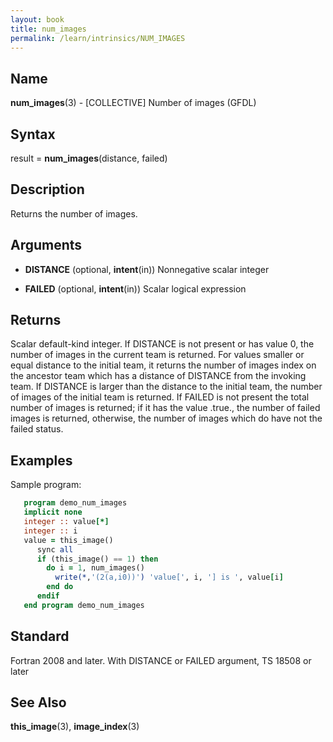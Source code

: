 ```yaml
---
layout: book
title: num_images
permalink: /learn/intrinsics/NUM_IMAGES
---
```

## __Name__

__num\_images__(3) - \[COLLECTIVE\] Number of images
(GFDL)

## __Syntax__

result = __num\_images__(distance, failed)

## __Description__

Returns the number of images.

## __Arguments__

  - __DISTANCE__
    (optional, __intent__(in)) Nonnegative scalar integer

  - __FAILED__
    (optional, __intent__(in)) Scalar logical expression

## __Returns__

Scalar default-kind integer. If DISTANCE is not present or has value 0,
the number of images in the current team is returned. For values smaller
or equal distance to the initial team, it returns the number of images
index on the ancestor team which has a distance of DISTANCE from the
invoking team. If DISTANCE is larger than the distance to the initial
team, the number of images of the initial team is returned. If FAILED is
not present the total number of images is returned; if it has the value
.true., the number of failed images is returned, otherwise, the number
of images which do have not the failed status.

## __Examples__

Sample program:

```fortran
   program demo_num_images
   implicit none
   integer :: value[*]
   integer :: i
   value = this_image()
      sync all
      if (this_image() == 1) then
        do i = 1, num_images()
          write(*,'(2(a,i0))') 'value[', i, '] is ', value[i]
        end do
      endif
   end program demo_num_images
```

## __Standard__

Fortran 2008 and later. With DISTANCE or FAILED argument, TS 18508 or later

## __See Also__

__this\_image__(3), __image\_index__(3)
